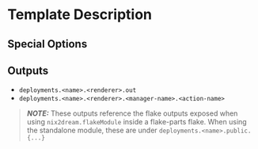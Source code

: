 # Template Description

[//]: # (Short motivation of why it makes sense to render to this format.)

## Special Options

[//]: # (list out special options, or referr the user on how to generate the required documentation)

## Outputs
- `deployments.<name>.<renderer>.out`
- `deployments.<name>.<renderer>.<manager-name>.<action-name>`



> **_NOTE:_**  These outputs reference the flake outputs exposed when using `nix2dream.flakeModule` inside a flake-parts flake. When using the standalone module, these are under `deployments.<name>.public.{...}` 